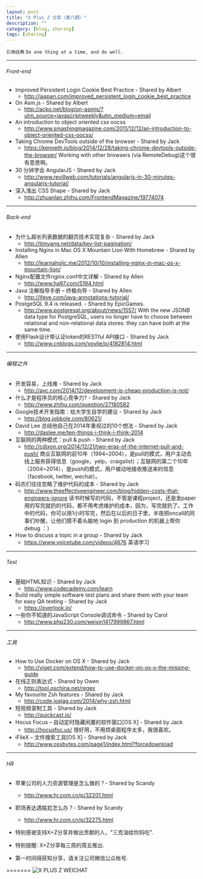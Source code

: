 ```yaml
---
layout: post
title: "X Plus Z 分享（第八期）"
description: ""
category: [blog, sharing]
tags: [sharing]
---
```


`引用经典`
`Do one thing at a time, and do well.`

----

###### Front-end

* Improved Persistent Login Cookie Best Practice - Shared by Albert
    * <http://jaspan.com/improved_persistent_login_cookie_best_practice>
* On Asm.js - Shared by Albert
    * <http://acko.net/blog/on-asmjs/?utm_source=javascriptweekly&utm_medium=email>
* An introduction to object oriented css oocss
    * <http://www.smashingmagazine.com/2011/12/12/an-introduction-to-object-oriented-css-oocss/>
* Taking Chrome DevTools outside of the browser - Shared by Jack
	* <https://kenneth.io/blog/2014/12/28/taking-chrome-devtools-outside-the-browser/> Working with other browsers (via RemoteDebug)这个很有意思啊。
* 30 分钟学会 AngularJS - Shared by Jack
	* <http://www.revillweb.com/tutorials/angularjs-in-30-minutes-angularjs-tutorial/> 
* 深入浅出 CSS Shape - Shared by Jack
	* <http://zhuanlan.zhihu.com/FrontendMagazine/19774074> 


----

###### Back-end
* 为什么超长列表数据的翻页技术实现复杂 - Shared by Jack
	* <http://timyang.net/data/key-list-pagination/>
* Installing Nginx in Mac OS X Mountain Lion With Homebrew - Shared by Allen
	* <http://learnaholic.me/2012/10/10/installing-nginx-in-mac-os-x-mountain-lion/>
* Nginx配置文件nginx.conf中文详解 - Shared by Allen
	* <http://www.ha97.com/5194.html>
* Java 注解指导手册 – 终极向导 - Shared by Allen
	* <http://ifeve.com/java-annotations-tutorial/>
* PostgeSQL 9.4 is released. - Shared by EpicGames.
	* <http://www.postgresql.org/about/news/1557/> With the new JSONB data type for PostgreSQL, users no longer have to choose between relational and non-relational data stores: they can have both at the same time.
* 使用Flask设计带认证token的RESTful API接口 - Shared by Jack
	* <http://www.cnblogs.com/vovlie/p/4182814.html> 

----

###### 编程之外
* 开发容易，上线难 - Shared by Jack
    * <http://avc.com/2014/12/development-is-cheap-production-is-not/>
* 什么才是程序员的核心竞争力? - Shared by Jack
	* <http://www.zhihu.com/question/27180582> 
* Google技术开发指南：给大学生自学的建议 - Shared by Jack
	* <http://blog.jobbole.com/80621/>
* David Lee 总结他自己在2014年重视过的10个想法 - Shared by Jack
	* <http://daslee.me/ten-things-i-think-i-think-2014> 
* 互联网的两种模式：pull & push - Shared by Jack
	* <http://cdixon.org/2014/12/21/two-eras-of-the-internet-pull-and-push/> 商业互联网的前10年（1994~2004），是pull的模式，用户主动去线上服务获得信息（google，yelp，craigslist）；互联网的第二个10年（2004~2014），是push的模式，用户被动地接收推送来的信息（facebook, twitter, wechat）。
* 码农们往往忽略了维护代码的成本 - Shared by Jack
	* <http://www.theeffectiveengineer.com/blog/hidden-costs-that-engineers-ignore> 读书时候写的代码，不管是课程project，还是发paper用的写完就扔的代码，都不用考虑维护的成本，因为，写完就扔了。工作中的代码，你可以用1小时写完，然后在以后的日子里，半夜把oncall的同事们吵醒，让他们摸不着头脑地 login 到 production 的机器上帮你 debug ：） 
* How to discuss a topic in a group - Shared by Jack
	* <https://www.voicetube.com/videos/4676> 英语学习
	
----

###### Test

* 基础HTML知识 - Shared by Jack
    * <http://www.codecademy.com/learn>
* Build really simple software test plans and share them with your team for easy QA testing - Shared by Jack
    * <https://overlook.io/>
* 一些你不知道的JavaScript Console调试命令 - Shared by Carol
	* <http://www.php230.com/weixin1417999867.html>   

----

###### 工具
* How to Use Docker on OS X - Shared by Jack
    * <http://viget.com/extend/how-to-use-docker-on-os-x-the-missing-guide>
* 在线正则表达式 - Shared by Owen
    * <http://tool.oschina.net/regex>
* My favourite Zsh features - Shared by Jack
	* <http://code.joejag.com/2014/why-zsh.html>
* 短视频录制工具 - Shared by Jack
	* http://quickcast.io/ 	
* Hocus Focus – 自动定时隐藏闲置的软件窗口[OS X]  - Shared by Jack
	* <http://hocusfoc.us/> 很好用，不用烦桌面程序太多，我很喜欢。
* iFileX – 文件搜索工具[OS X] - Shared by Jack
	* <http://www.osxbytes.com/page1/index.html?forcedownload>

----

###### HR
* 苹果公司的人力资源管理是怎么做的？- Shared by Scandy
    * <http://www.hr.com.cn/p/32201.html>
* 职场表达遇尴尬怎么办？- Shared by Scandy
    * <http://www.hr.com.cn/p/32275.html>



* 特别感谢支持X+Z分享并做出贡献的人，"三克油给你妈吃".

* 特别提醒: X+Z分享每三周的周五推出.

* 第一时间得获知分享，请关注公司微信公众账号.

=======
![X PLUS Z WEICHAT](https://s3-us-west-1.amazonaws.com/xplusz.com/x%2Bz_weichat.png)


